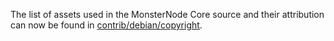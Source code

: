 The list of assets used in the MonsterNode Core source and their attribution can now be found in [contrib/debian/copyright](../contrib/debian/copyright).
